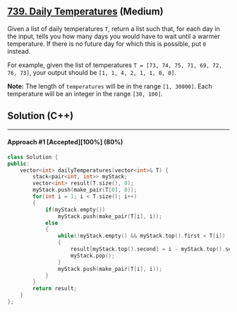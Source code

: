 ## [739. Daily Temperatures](https://leetcode.com/problems/daily-temperatures/) (Medium)

Given a list of daily temperatures `T`, return a list such that, for each day in the input, tells you how many days you would have to wait until a warmer temperature.  If there is no future day for which this is possible, put `0` instead. 

 For example, given the list of temperatures `T = [73, 74, 75, 71, 69, 72, 76, 73]`, your output should be `[1, 1, 4, 2, 1, 1, 0, 0]`. 

  

**Note:** The length of `temperatures` will be in the range `[1, 30000]`. Each temperature will be an integer in the range `[30, 100]`. 

## Solution (C++)

------

#### Approach #1  [Accepted][100%] (80%)

```c++
class Solution {
public:
    vector<int> dailyTemperatures(vector<int>& T) {
        stack<pair<int, int>> myStack;
        vector<int> result(T.size(), 0);
        myStack.push(make_pair(T[0], 0));
        for(int i = 1; i < T.size(); i++)
        {
            if(myStack.empty())
                myStack.push(make_pair(T[i], i));
            else
            {
                while(!myStack.empty() && myStack.top().first < T[i])
                {
                    result[myStack.top().second] = i - myStack.top().second;
                    myStack.pop();
                }
                myStack.push(make_pair(T[i], i));
            }
        }
        return result;
    }
};
```

